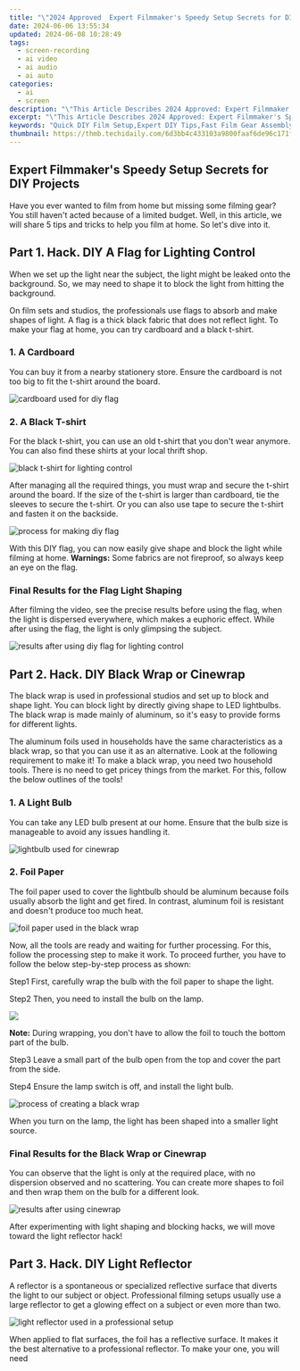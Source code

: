 ```yaml
---
title: "\"2024 Approved  Expert Filmmaker's Speedy Setup Secrets for DIY Projects\""
date: 2024-06-06 13:55:34
updated: 2024-06-08 10:28:49
tags: 
  - screen-recording
  - ai video
  - ai audio
  - ai auto
categories: 
  - ai
  - screen
description: "\"This Article Describes 2024 Approved: Expert Filmmaker's Speedy Setup Secrets for DIY Projects\""
excerpt: "\"This Article Describes 2024 Approved: Expert Filmmaker's Speedy Setup Secrets for DIY Projects\""
keywords: "Quick DIY Film Setup,Expert DIY Tips,Fast Film Gear Assembly,Pro Filmmaker Hacks,DIY Movie Set Prep,Speedy Cinematography Tips,Efficient Camera Assembly"
thumbnail: https://thmb.techidaily.com/6d3bb4c433103a9800faaf6de96c171f6d26a01b47da5a3ba04abf6fa06e5e49.jpeg
---
```


## Expert Filmmaker's Speedy Setup Secrets for DIY Projects

Have you ever wanted to film from home but missing some filming gear? You still haven't acted because of a limited budget. Well, in this article, we will share 5 tips and tricks to help you film at home. So let's dive into it.

## Part 1\. Hack. DIY A Flag for Lighting Control

When we set up the light near the subject, the light might be leaked onto the background. So, we may need to shape it to block the light from hitting the background.

On film sets and studios, the professionals use flags to absorb and make shapes of light. A flag is a thick black fabric that does not reflect light. To make your flag at home, you can try cardboard and a black t-shirt.

### 1\. A Cardboard

You can buy it from a nearby stationery store. Ensure the cardboard is not too big to fit the t-shirt around the board.

![cardboard used for diy flag](https://images.wondershare.com/filmora/article-images/2023/01/filming-diy-hacks-1.png)

### 2\. A Black T-shirt

For the black t-shirt, you can use an old t-shirt that you don't wear anymore. You can also find these shirts at your local thrift shop.

![black t-shirt for lighting control](https://images.wondershare.com/filmora/article-images/2023/01/filming-diy-hacks-2.png)

After managing all the required things, you must wrap and secure the t-shirt around the board. If the size of the t-shirt is larger than cardboard, tie the sleeves to secure the t-shirt. Or you can also use tape to secure the t-shirt and fasten it on the backside.

![process for making diy flag](https://images.wondershare.com/filmora/article-images/2023/01/filming-diy-hacks-3.png)

With this DIY flag, you can now easily give shape and block the light while filming at home. **Warnings:** Some fabrics are not fireproof, so always keep an eye on the flag.

### Final Results for the Flag Light Shaping

After filming the video, see the precise results before using the flag, when the light is dispersed everywhere, which makes a euphoric effect. While after using the flag, the light is only glimpsing the subject.

![results after using diy flag for lighting control](https://images.wondershare.com/filmora/article-images/2023/01/filming-diy-hacks-4.png)

## Part 2\. Hack. DIY Black Wrap or Cinewrap

The black wrap is used in professional studios and set up to block and shape light. You can block light by directly giving shape to LED lightbulbs. The black wrap is made mainly of aluminum, so it's easy to provide forms for different lights.

The aluminum foils used in households have the same characteristics as a black wrap, so that you can use it as an alternative. Look at the following requirement to make it! To make a black wrap, you need two household tools. There is no need to get pricey things from the market. For this, follow the below outlines of the tools!

### 1\. A Light Bulb

You can take any LED bulb present at our home. Ensure that the bulb size is manageable to avoid any issues handling it.

![lightbulb used for cinewrap](https://images.wondershare.com/filmora/article-images/2023/01/filming-diy-hacks-5.png)

### 2\. Foil Paper

The foil paper used to cover the lightbulb should be aluminum because foils usually absorb the light and get fired. In contrast, aluminum foil is resistant and doesn't produce too much heat.

![foil paper used in the black wrap](https://images.wondershare.com/filmora/article-images/2023/01/filming-diy-hacks-6.png)

Now, all the tools are ready and waiting for further processing. For this, follow the processing step to make it work. To proceed further, you have to follow the below step-by-step process as shown:

Step1 First, carefully wrap the bulb with the foil paper to shape the light.

Step2 Then, you need to install the bulb on the lamp.

![](https://images.wondershare.com/assets/images-common/icon-note.png)

**Note:** During wrapping, you don't have to allow the foil to touch the bottom part of the bulb.

Step3 Leave a small part of the bulb open from the top and cover the part from the side.

Step4 Ensure the lamp switch is off, and install the light bulb.

![process of creating a black wrap](https://images.wondershare.com/filmora/article-images/2023/01/filming-diy-hacks-7.png)

When you turn on the lamp, the light has been shaped into a smaller light source.

### Final Results for the Black Wrap or Cinewrap

You can observe that the light is only at the required place, with no dispersion observed and no scattering. You can create more shapes to foil and then wrap them on the bulb for a different look.

![results after using cinewrap](https://images.wondershare.com/filmora/article-images/2023/01/filming-diy-hacks-8.png)

After experimenting with light shaping and blocking hacks, we will move toward the light reflector hack!

## Part 3\. Hack. DIY Light Reflector

A reflector is a spontaneous or specialized reflective surface that diverts the light to our subject or object. Professional filming setups usually use a large reflector to get a glowing effect on a subject or even more than two.

![light reflector used in a professional setup](https://images.wondershare.com/filmora/article-images/2023/01/filming-diy-hacks-9.png)

When applied to flat surfaces, the foil has a reflective surface. It makes it the best alternative to a professional reflector. To make your one, you will need


<ins class="adsbygoogle"
     style="display:block"
     data-ad-format="autorelaxed"
     data-ad-client="ca-pub-7571918770474297"
     data-ad-slot="1223367746"></ins>



<ins class="adsbygoogle"
     style="display:block"
     data-ad-client="ca-pub-7571918770474297"
     data-ad-slot="8358498916"
     data-ad-format="auto"
     data-full-width-responsive="true"></ins>

